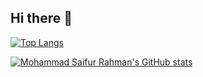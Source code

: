 ## Hi there 👋

<!--
**willyyayaya/willyyayaya** is a ✨ _special_ ✨ repository because its `README.md` (this file) appears on your GitHub profile.

Here are some ideas to get you started:

- 🔭 I’m currently working on ...
- 🌱 I’m currently learning ...
- 👯 I’m looking to collaborate on ...
- 🤔 I’m looking for help with ...
- 💬 Ask me about ...
- 📫 How to reach me: ...
- 😄 Pronouns: ...
- ⚡ Fun fact: ...
-->
[![Top Langs](https://github-readme-stats.vercel.app/api?username=willyyayaya&theme=algolia&show_icons=true)](https://github.com/willyyayaya)

[![Mohammad Saifur Rahman's GitHub stats](https://github-readme-stats.vercel.app/api/top-langs?username=willyyayaya&hide=html,scss,stylus,blade,jupyter%20notebook,python,css,shell,batchfile,dockerfile,typescript&theme=algolia&show_icons=true)](https://github.com/willyyayaya)
